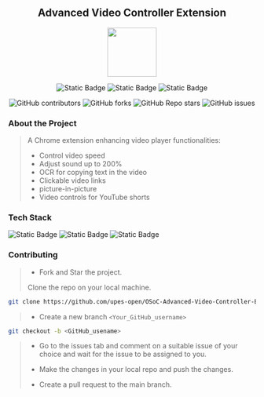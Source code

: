 <div align='center'>

## Advanced Video Controller Extension

<img src='https://github.com/upes-open/Git-WorkShop/assets/101355193/b9315c8e-5aaa-438e-ab5a-48b25571dc90' width=100>

![Static Badge](https://img.shields.io/badge/Discord-202020?logo=discord&logoColor=%235865F2&link=http%3A%2F%2Fdiscord.gg%2F2rnWsvkX) ![Static Badge](https://img.shields.io/badge/Twitter-202020?logo=twitter&logoColor=%231DA1F2&link=https%3A%2F%2Ftwitter.com%2FUpesOpen) ![Static Badge](https://img.shields.io/badge/Instagram-202020?logo=instagram&logoColor=%23E4405F&link=https%3A%2F%2Fwww.instagram.com%2Fupesopen_%2F)



![GitHub contributors](https://img.shields.io/github/contributors/upes-open/OSoC-Advanced-Video-Controller-Extension) ![GitHub forks](https://img.shields.io/github/forks/upes-open/OSoC-Advanced-Video-Controller-Extension) ![GitHub Repo stars](https://img.shields.io/github/stars/upes-open/OSoC-Advanced-Video-Controller-Extension) ![GitHub issues](https://img.shields.io/github/issues/upes-open/OSoC-Advanced-Video-Controller-Extension)


</div>

### About the Project
> A Chrome extension enhancing video player functionalities: 
>   - Control video speed
>   - Adjust sound up to 200%
>   - OCR for copying text in the video
>   - Clickable video links
>   - picture-in-picture
>   - Video controls for YouTube shorts

### Tech Stack


![Static Badge](https://img.shields.io/badge/HTML-101010?logo=html5&logoColor=%23E34F26) ![Static Badge](https://img.shields.io/badge/CSS-202020?logo=css3&logoColor=%231572B6) ![Static Badge](https://img.shields.io/badge/JavaScript-101010?logo=javascript&logoColor=%23F7DF1E)




### Contributing

> * Fork and Star the project.
>
> Clone the repo on your local machine.
>
```bash
git clone https://github.com/upes-open/OSoC-Advanced-Video-Controller-Extension.git
```
>
> * Create a new branch `<Your_GitHub_username>`
>
```bash
git checkout -b <GitHub_usename>
```
>
> * Go to the issues tab and comment on a suitable issue of your choice and wait for the issue to be assigned to you.
>
> * Make the changes in your local repo and push the changes.
>
> * Create a pull request to the main branch.
>
